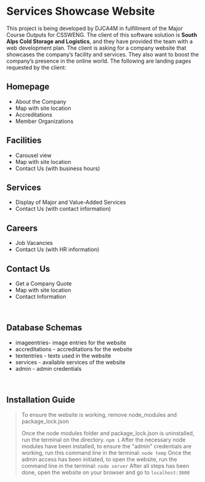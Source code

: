 
# Services Showcase Website 

This project is being developed by DJCA4M in fulfillment of the Major Course Outputs for CSSWENG. 
The client of this software solution is **South Alps Cold Storage and Logistics**, and they have provided
the team with a web development plan. The client is asking for a company website that showcases the company’s 
facility and services. They also want to boost the company’s presence in the online world. 
The following are landing pages requested by the client: <br>

## Homepage
+ About the Company
+ Map with site location
+ Accreditations
+ Member Organizations

## Facilities
+ Carousel view 
+ Map with site location
+ Contact Us (with business hours)

## Services
+ Display of Major and Value-Added Services
+ Contact Us (with contact information)

## Careers
+ Job Vacancies
+ Contact Us (with HR information)

## Contact Us
+ Get a Company Quote
+ Map with site location
+ Contact Information

<br>

## Database Schemas
+ imageentries- image entries for the website
+ accreditations - accreditations for the website
+ textentries - texts used in the website
+ services - available services of the website
+ admin - admin credentials

<br>

## Installation Guide
> To ensure the website is working, remove node_modules and package_lock.json
>
> Once the node modules folder and package_lock.json is uninstalled, run the terminal on the directory.
``` npm i ```
> After the necessary node modules have been installed, to ensure the "admin" credentials are working, run this command line in the terminal:
``` node temp ```
> Once the admin access has been initiated, to open the website, run the command line in the terminal:
``` node server ```
> After all steps has been done, open the website on your browser and go to  ``` localhost:3000 ```
